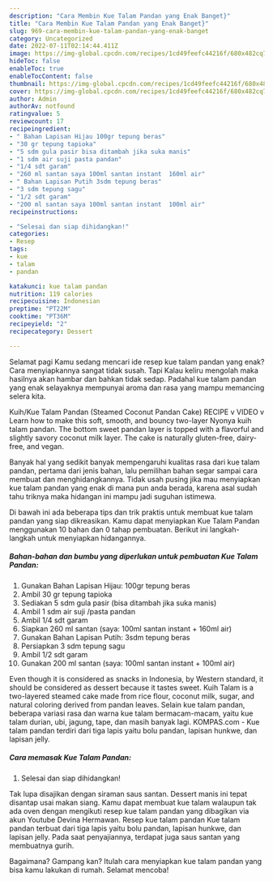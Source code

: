 ```yaml
---
description: "Cara Membin Kue Talam Pandan yang Enak Banget}"
title: "Cara Membin Kue Talam Pandan yang Enak Banget}"
slug: 969-cara-membin-kue-talam-pandan-yang-enak-banget
category: Uncategorized
date: 2022-07-11T02:14:44.411Z
image: https://img-global.cpcdn.com/recipes/1cd49feefc44216f/680x482cq70/kue-talam-pandan-foto-resep-utama.jpg
hideToc: false
enableToc: true
enableTocContent: false
thumbnail: https://img-global.cpcdn.com/recipes/1cd49feefc44216f/680x482cq70/kue-talam-pandan-foto-resep-utama.jpg
cover: https://img-global.cpcdn.com/recipes/1cd49feefc44216f/680x482cq70/kue-talam-pandan-foto-resep-utama.jpg
author: Admin
authorAv: notfound
ratingvalue: 5
reviewcount: 17
recipeingredient:
- " Bahan Lapisan Hijau 100gr tepung beras"
- "30 gr tepung tapioka"
- "5 sdm gula pasir bisa ditambah jika suka manis"
- "1 sdm air suji pasta pandan"
- "1/4 sdt garam"
- "260 ml santan saya 100ml santan instant  160ml air"
- " Bahan Lapisan Putih 3sdm tepung beras"
- "3 sdm tepung sagu"
- "1/2 sdt garam"
- "200 ml santan saya 100ml santan instant  100ml air"
recipeinstructions:

- "Selesai dan siap dihidangkan!"
categories:
- Resep
tags:
- kue
- talam
- pandan

katakunci: kue talam pandan 
nutrition: 119 calories
recipecuisine: Indonesian
preptime: "PT22M"
cooktime: "PT36M"
recipeyield: "2"
recipecategory: Dessert

---
```



Selamat pagi Kamu sedang mencari ide resep kue talam pandan yang enak? Cara menyiapkannya sangat tidak susah. Tapi Kalau keliru mengolah maka hasilnya akan hambar dan bahkan tidak sedap. Padahal kue talam pandan yang enak selayaknya mempunyai aroma dan rasa yang mampu memancing selera kita.


Kuih/Kue Talam Pandan (Steamed Coconut Pandan Cake) RECIPE v VIDEO v Learn how to make this soft, smooth, and bouncy two-layer Nyonya kuih talam pandan. The bottom sweet pandan layer is topped with a flavorful and slightly savory coconut milk layer. The cake is naturally gluten-free, dairy-free, and vegan.

Banyak hal yang sedikit banyak mempengaruhi kualitas rasa dari kue talam pandan, pertama dari jenis bahan, lalu pemilihan bahan segar sampai cara membuat dan menghidangkannya. Tidak usah pusing jika mau menyiapkan kue talam pandan yang enak di mana pun anda berada, karena asal sudah tahu triknya maka hidangan ini mampu jadi suguhan istimewa.


Di bawah ini ada beberapa tips dan trik praktis untuk membuat kue talam pandan yang siap dikreasikan. Kamu dapat menyiapkan Kue Talam Pandan menggunakan 10 bahan dan 0 tahap pembuatan. Berikut ini langkah-langkah untuk menyiapkan hidangannya.

<!--inarticleads1-->

##### Bahan-bahan dan bumbu yang diperlukan untuk pembuatan Kue Talam Pandan:

1. Gunakan  Bahan Lapisan Hijau: 100gr tepung beras
1. Ambil 30 gr tepung tapioka
1. Sediakan 5 sdm gula pasir (bisa ditambah jika suka manis)
1. Ambil 1 sdm air suji /pasta pandan
1. Ambil 1/4 sdt garam
1. Siapkan 260 ml santan (saya: 100ml santan instant + 160ml air)
1. Gunakan  Bahan Lapisan Putih: 3sdm tepung beras
1. Persiapkan 3 sdm tepung sagu
1. Ambil 1/2 sdt garam
1. Gunakan 200 ml santan (saya: 100ml santan instant + 100ml air)


Even though it is considered as snacks in Indonesia, by Western standard, it should be considered as dessert because it tastes sweet. Kuih Talam is a two-layered steamed cake made from rice flour, coconut milk, sugar, and natural coloring derived from pandan leaves. Selain kue talam pandan, beberapa variasi rasa dan warna kue talam bermacam-macam, yaitu kue talam durian, ubi, jagung, tape, dan masih banyak lagi. KOMPAS.com - Kue talam pandan terdiri dari tiga lapis yaitu bolu pandan, lapisan hunkwe, dan lapisan jelly. 

<!--inarticleads2-->

##### Cara memasak Kue Talam Pandan:


1. Selesai dan siap dihidangkan!

Tak lupa disajikan dengan siraman saus santan. Dessert manis ini tepat disantap usai makan siang. Kamu dapat membuat kue talam walaupun tak ada oven dengan mengikuti resep kue talam pandan yang dibagikan via akun Youtube Devina Hermawan. Resep kue talam pandan Kue talam pandan terbuat dari tiga lapis yaitu bolu pandan, lapisan hunkwe, dan lapisan jelly. Pada saat penyajiannya, terdapat juga saus santan yang membuatnya gurih. 

Bagaimana? Gampang kan? Itulah cara menyiapkan kue talam pandan yang bisa kamu lakukan di rumah. Selamat mencoba!
